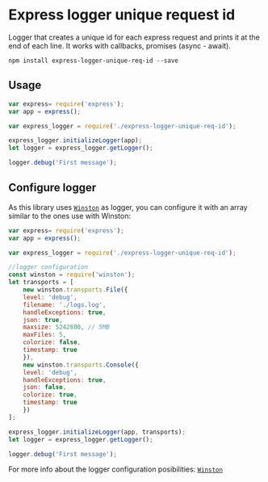 # Express logger unique request id

Logger that creates a unique id for each express request and prints it at the end of each line. It works with callbacks, promises (async - await).

```
npm install express-logger-unique-req-id --save
```


## Usage

``` js
var express= require('express');
var app = express();

var express_logger = require('./express-logger-unique-req-id');

express_logger.initializeLogger(app);
let logger = express_logger.getLogger();

logger.debug('First message');
```


## Configure logger

As this library uses [`Winston`](https://github.com/winstonjs/winston) as logger, you can configure it with an array similar to the ones use with Winston:

``` js
var express= require('express');
var app = express();

var express_logger = require('./express-logger-unique-req-id');

//logger configuration
const winston = require('winston');
let transports = [
    new winston.transports.File({
    level: 'debug',
    filename: './logs.log',
    handleExceptions: true,
    json: true,
    maxsize: 5242880, // 5MB
    maxFiles: 5,
    colorize: false,
    timestamp: true
    }),
    new winston.transports.Console({
    level: 'debug',
    handleExceptions: true,
    json: false,
    colorize: true,
    timestamp: true
    })
];

express_logger.initializeLogger(app, transports);
let logger = express_logger.getLogger();

logger.debug('First message');
```

For more info about the logger configuration posibilities: [`Winston`](https://github.com/winstonjs/winston)
